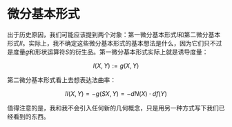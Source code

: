 # 微分基本形式

出于历史原因，我们可能应该提到两个对象：第一微分基本形式$I$和第二微分基本形式$II$。实际上，我不确定这些微分基本形式的基本想法是什么，因为它们只不过是度量$g$和形状运算符$S$的衍生品。第一微分基本形式实际上就是诱导度量：

$$ I(X, Y):= g(X,Y)$$

第二微分基本形式看上去想表达法曲率：

$$ II(X, Y) = -g(SX, Y) = -dN(X) \cdot df(Y) $$

值得注意的是，我和我不会引入任何新的几何概念，只是用另一种方式写下我们已经看到的东西。

